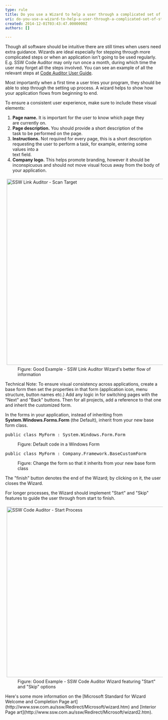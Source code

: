 ```yaml
---
type: rule
title: Do you use a Wizard to help a user through a complicated set of steps?
uri: do-you-use-a-wizard-to-help-a-user-through-a-complicated-set-of-steps
created: 2014-12-01T03:43:47.0000000Z
authors: []

---
```


 
Though all software should be intuitive there are still times when users need extra                     guidance. Wizards are ideal especially for stepping through more complicated steps                     or when an application isn't going to be used regularly. E.g. SSW Code Auditor may                     only run once a month, during which time the user may forget all the steps involved.                     You can see an example of all the relevant steps at [Code Auditor User Guide](http&#58;//www.ssw.com.au/ssw/CodeAuditor/UserGuide.aspx).

Most importantly when a first time a user tries your program, they should be able                     to step through the setting up process. A wizard helps to show how your application                     flows from beginning to end.
 
​To ensure a consistent user experience, make sure to include these visual elements:

1. **Page name.** It is important for the user to know which page they<br>                        are currently on.
2. **Page description.** You should provide a short description of the<br>                        task to be performed on the page.
3. **Instructions.** Not required for every page, this is a short description<br>                        requesting the user to perform a task, for example, entering some values into a<br>                        text field.
4. **Company logo.** This helps promote branding, however it should be<br>                        inconspicuous and should not move visual focus away from the body of your application.<br>


<dl class="goodImage"><dt>
                        <img border="0" alt="SSW Link Auditor - Scan Target" src="http&#58;//www.ssw.com.au/ssw/Standards/Rules/Images/GoodInformationFlow.gif" style="margin&#58;5px;width&#58;600px;"></dt><dd>Figure&#58; Good Example - SSW Link Auditor Wizard's
                                better flow of information</dd></dl>
Technical Note: To ensure visual consistency across applications, create a base                     form then set the properties in that form (application icon, menu structure, button                     names etc.) Add any logic in for switching pages with the "Next" and "Back"                     buttons. Then for all projects, add a reference to that one and inherit the customized                     form.

In the forms in your application, instead of inheriting from **System.Windows.Forms.Form**                     (the Default), inherit from your new base form class.
<dl class="code"><dt><pre>public class MyForm &#58; System.Windows.Form.Form</pre></dt><dd>
                        Figure&#58; Default code in a Windows Form</dd></dl><dl class="code"><dt><pre>public class MyForm &#58; Company.Framework.BaseCustomForm</pre></dt><dd>
                        Figure&#58; Change the form so that it inherits from your new base form class</dd></dl>
The "finish" button denotes the end of the Wizard; by clicking on it,                     the user closes the Wizard.

For longer processes, the Wizard should implement "Start" and "Skip"                     features to guide the user through from start to finish.
<dl class="goodImage"><dt>
                        <img border="0" alt="SSW Code Auditor - Start Process" src="http&#58;//www.ssw.com.au/ssw/Standards/Rules/Images/StartProcess.gif" style="margin&#58;5px;width&#58;550px;"></dt><dd>Figure&#58; Good Example - SSW Code Auditor Wizard featuring
                                &quot;Start&quot; and &quot;Skip&quot; options</dd></dl>
Here's some more information on the [Microsoft Standard for Wizard Welcome and Completion Page art](http&#58;//www.ssw.com.au/ssw/Redirect/Microsoft/wizard.htm) and [Interior Page art](http&#58;//www.ssw.com.au/ssw/Redirect/Microsoft/wizard2.htm).

